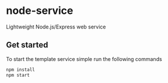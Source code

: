 # node-service
Lightweight Node.js/Express web service

## Get started

To start the template service simple run the following commands

```bash
npm install
npm start
```

